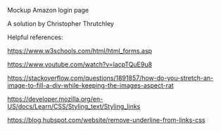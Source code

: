 Mockup Amazon login page

A solution by Christopher Thrutchley

Helpful references:

https://www.w3schools.com/html/html_forms.asp

https://www.youtube.com/watch?v=lacpTQuE9u8

https://stackoverflow.com/questions/1891857/how-do-you-stretch-an-image-to-fill-a-div-while-keeping-the-images-aspect-rat

https://developer.mozilla.org/en-US/docs/Learn/CSS/Styling_text/Styling_links

https://blog.hubspot.com/website/remove-underline-from-links-css